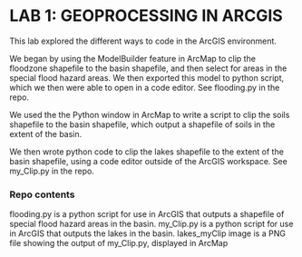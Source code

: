 # LAB 1: GEOPROCESSING IN ARCGIS

This lab explored the different ways to code in the ArcGIS environment.

We began by using the ModelBuilder feature in ArcMap to clip the floodzone shapefile to the basin shapefile, and then select for areas in the special flood hazard areas. We then exported this model to python script, which we then were able to open in a code editor. See flooding.py in the repo. 

We used the the Python window in ArcMap to write a script to clip the soils shapefile to the basin shapefile, which output a shapefile of soils in the extent of the basin.

We then wrote python code to clip the lakes shapefile to the extent of the basin shapefile, using a code editor outside of the ArcGIS workspace. See my_Clip.py in the repo.

### Repo contents
flooding.py is a python script for use in ArcGIS that outputs a shapefile of special flood hazard areas in the basin. 
my_Clip.py is a python script for use in ArcGIS that outputs the lakes in the basin. 
lakes_myClip image is a PNG file showing the output of my_Clip.py, displayed in ArcMap
